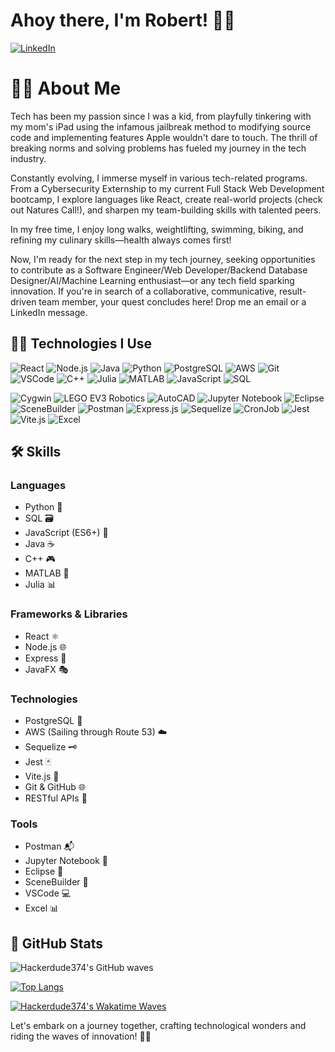 # Ahoy there, I'm Robert! 🌊🐾
[![LinkedIn](https://img.icons8.com/color/48/000000/linkedin.png)](https://www.linkedin.com/in/robert-le982/)

# 👨‍💻 About Me




Tech has been my passion since I was a kid, from playfully tinkering with my mom's iPad using the infamous jailbreak method to modifying source code and implementing features Apple wouldn't dare to touch. The thrill of breaking norms and solving problems has fueled my journey in the tech industry.

Constantly evolving, I immerse myself in various tech-related programs. From a Cybersecurity Externship to my current Full Stack Web Development bootcamp, I explore languages like React, create real-world projects (check out Natures Call!), and sharpen my team-building skills with talented peers.

In my free time, I enjoy long walks, weightlifting, swimming, biking, and refining my culinary skills—health always comes first!

Now, I'm ready for the next step in my tech journey, seeking opportunities to contribute as a Software Engineer/Web Developer/Backend Database Designer/AI/Machine Learning enthusiast—or any tech field sparking innovation. If you're in search of a collaborative, communicative, result-driven team member, your quest concludes here! Drop me an email or a LinkedIn message.

## 👨‍💻 Technologies I Use

![React](https://img.icons8.com/color/48/000000/react-native.png) 
![Node.js](https://img.icons8.com/color/48/000000/nodejs.png) 
![Java](https://img.icons8.com/color/48/000000/java-coffee-cup-logo.png) 
![Python](https://img.icons8.com/color/48/000000/python.png) 
![PostgreSQL](https://img.icons8.com/color/48/000000/postgreesql.png) 
![AWS](https://img.icons8.com/color/48/000000/amazon-web-services.png) 
![Git](https://img.icons8.com/color/48/000000/git.png) 
![VSCode](https://img.icons8.com/color/48/000000/visual-studio-code-2019.png) 
![C++](https://img.icons8.com/color/48/000000/c-plus-plus-logo.png) 
![Julia](https://img.icons8.com/color/48/000000/julia-programming-language.png) 
![MATLAB](https://img.icons8.com/color/48/000000/matlab.png) 
![JavaScript](https://img.icons8.com/color/48/000000/javascript.png) 
![SQL](https://img.icons8.com/color/48/000000/sql.png) 

![Cygwin](https://img.icons8.com/color/48/000000/console.png) 
![LEGO EV3 Robotics](https://img.icons8.com/color/48/000000/lego.png) 
![AutoCAD](https://img.icons8.com/color/48/000000/autodesk-autocad.png) 
![Jupyter Notebook](https://img.icons8.com/color/48/000000/jupyter.png) 
![Eclipse](https://img.icons8.com/color/48/000000/eclipse-ide.png) 
![SceneBuilder](https://img.icons8.com/color/48/000000/crowd.png) 
![Postman](https://img.icons8.com/color/48/000000/postman-api.png) 
![Express.js](https://img.icons8.com/color/48/000000/express.png) 
![Sequelize](https://img.icons8.com/color/48/000000/database-restore.png) 
![CronJob](https://img.icons8.com/color/48/000000/time.png) 
![Jest](https://img.icons8.com/color/48/000000/javascript-test-framework.png) 
![Vite.js](https://img.icons8.com/color/48/000000/castle.png) 
![Excel](https://img.icons8.com/color/48/000000/ms-excel.png)



## 🛠️ Skills

### Languages
- Python 🐍
- SQL 🗃️
- JavaScript (ES6+) 🚀
- Java ☕
- C++ 🎮
- MATLAB 🧮
- Julia 📊

### Frameworks & Libraries
- React ⚛️
- Node.js 🌐
- Express 🚄
- JavaFX 🎭

### Technologies
- PostgreSQL 🐘
- AWS (Sailing through Route 53) ☁️
- Sequelize 🗝️
- Jest 🃏
- Vite.js 🏰
- Git & GitHub 🌐
- RESTful APIs 🔄

### Tools
- Postman 📬
- Jupyter Notebook 📓
- Eclipse 🌙
- SceneBuilder 🎨
- VSCode 💻
- Excel 📊



## 🌊 GitHub Stats

![Hackerdude374's GitHub waves](https://github-readme-stats.vercel.app/api?username=Hackerdude374&show_icons=true&theme=radical)

[![Top Langs](https://github-readme-stats.vercel.app/api/top-langs/?username=Hackerdude374&layout=compact&theme=radical)](https://github.com/Hackerdude374/github-readme-stats)

[![Hackerdude374's Wakatime Waves](https://github-readme-stats.vercel.app/api/wakatime?username=Hackerdude374&layout=compact&theme=radical)](https://github.com/Hackerdude374/github-readme-stats)

Let's embark on a journey together, crafting technological wonders and riding the waves of innovation! 🚀🌊
